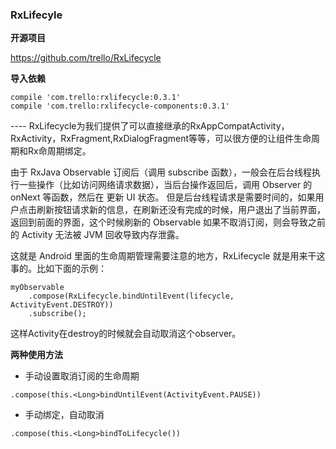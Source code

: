 ### RxLifecyle

**开源项目**

https://github.com/trello/RxLifecycle

**导入依赖**

```
compile 'com.trello:rxlifecycle:0.3.1'
compile 'com.trello:rxlifecycle-components:0.3.1'
```

---- RxLifecycle为我们提供了可以直接继承的RxAppCompatActivity，RxActivity，RxFragment,RxDialogFragment等等，可以很方便的让组件生命周期和Rx命周期绑定。


由于 RxJava Observable 订阅后（调用 subscribe 函数），一般会在后台线程执行一些操作（比如访问网络请求数据），当后台操作返回后，调用 Observer 的 onNext 等函数，然后在 更新 UI 状态。 但是后台线程请求是需要时间的，如果用户点击刷新按钮请求新的信息，在刷新还没有完成的时候，用户退出了当前界面，返回到前面的界面，这个时候刷新的 Observable 如果不取消订阅，则会导致之前的 Activity 无法被 JVM 回收导致内存泄露。 

这就是 Android 里面的生命周期管理需要注意的地方，RxLifecycle 就是用来干这事的。比如下面的示例：


```
myObservable
    .compose(RxLifecycle.bindUntilEvent(lifecycle, ActivityEvent.DESTROY))
    .subscribe();
```

这样Activity在destroy的时候就会自动取消这个observer。

**两种使用方法**
- 手动设置取消订阅的生命周期

```
.compose(this.<Long>bindUntilEvent(ActivityEvent.PAUSE))
```

- 手动绑定，自动取消

```
.compose(this.<Long>bindToLifecycle())
```
